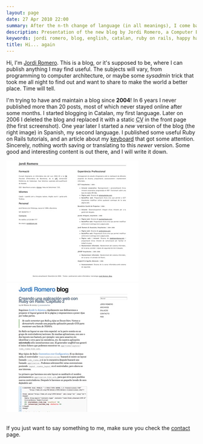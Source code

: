 ```yaml
---
layout: page
date: 27 Apr 2010 22:00
summary: After the n-th change of language (in all meanings), I come back to say hello!
description: Presentation of the new blog by Jordi Romero, a Computer Engineering student from Barcelona.
keywords: jordi romero, blog, english, catalan, ruby on rails, happy hacking keyboard
title: Hi... again
---
```


Hi, I'm [Jordi Romero](/about). This is a blog, or it's supposed to be, where I can publish anything I may find useful. The subjects will vary, from programming to computer architecture, or maybe some *sysadmin* trick that took me all night to find out and want to share to make the world a better place. Time will tell.

I'm trying to have and maintain a blog since **2004**! In 6 years I never published more than 20 posts, most of which never stayed online after some months. I started blogging in Catalan, my first language. Later on 2006 I deleted the blog and replaced it with a static <acronym title="Curriculum Vitae">CV</acronym> in the front page (the first screenshot). One year later I started a *new* version of the blog (the right image) in Spanish, my second language. I published some useful Ruby on Rails tutorials, and an article about my [keyboard](http://en.wikipedia.org/wiki/File:Happy_Hacking_Keyboard_Professional_2.jpg "Happy Hacking Keyboard Professional 2") that got some attention. Sincerely, nothing worth saving or translating to this *newer* version. Some good and interesting content is out there, and I will write it down.

<img src="/files/hi-again/jrom.jpg" alt="jrom.net when it was a CV in catalan" class="center no-margin" />
<img src="/files/hi-again/jrom-2.jpg" alt="jrom.net when it was a blog in spanish" class="center no-margin" />

<br />
<br />

If you just want to say something to me, make sure you check the [contact](/contact) page.

